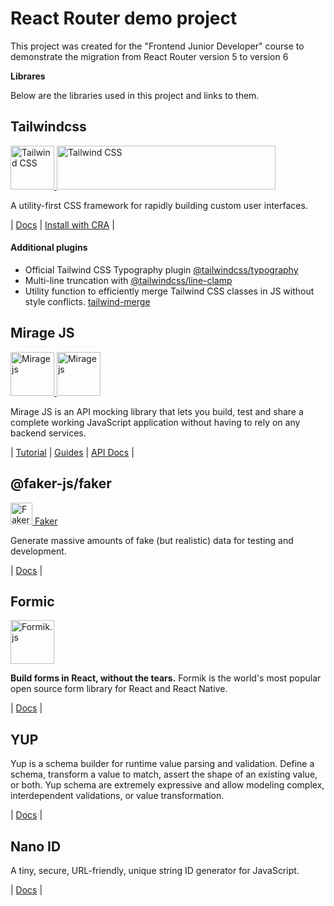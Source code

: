# React Router demo project

This project was created for the "Frontend Junior Developer" course to demonstrate the migration from React Router version 5 to version 6

**Librares**

Below are the libraries used in this project and links to them.

## Tailwindcss

<p>
  <a href="https://tailwindcss.com/#gh-light-mode-only">
    <img src="./.github/tailwind-logo-light.svg" alt="Tailwind CSS" width="auto" height="70">
  </a>
  <a href="https://tailwindcss.com/#gh-dark-mode-only">
    <img src="./.github/tailwind-logo-dark.svg" alt="Tailwind CSS" width="350" height="70">
  </a>
</p>

A utility-first CSS framework for rapidly building custom user interfaces.

| [Docs](https://tailwindcss.com/docs/installation) | [Install with CRA](https://tailwindcss.com/docs/guides/create-react-app) |

#### Additional plugins

- Official Tailwind CSS Typography plugin [@tailwindcss/typography](https://tailwindcss.com/docs/typography-plugin)
- Multi-line truncation with [@tailwindcss/line-clamp](https://tailwindcss.com/blog/multi-line-truncation-with-tailwindcss-line-clamp)
- Utility function to efficiently merge Tailwind CSS classes in JS without style conflicts. [tailwind-merge](https://github.com/dcastil/tailwind-merge)

## Mirage JS

<p>
  <a href="https://miragejs.com/#gh-light-mode-only">
    <img src="./.github/mirage-logo-light.svg" alt="Mirage js" width="auto" height="70">
  </a>
  <a href="https://miragejs.com/#gh-dark-mode-only">
    <img src="./.github/mirage-logo-dark.svg" alt="Mirage js" width="auto" height="70">
  </a>
</p>

Mirage JS is an API mocking library that lets you build, test and share a complete working JavaScript application without having to rely on any backend services.

| [Tutorial](https://miragejs.com/tutorial/intro/) | [Guides](https://miragejs.com/docs/getting-started/introduction/) | [API Docs](https://miragejs.com/api/classes/association/) |

## @faker-js/faker

  <a href="https://fakerjs.dev/">
      <img src="./.github/faker-logo.svg" width="auto" height="35" alt="Faker JS" /> Faker
  </a>

Generate massive amounts of fake (but realistic) data for testing and development.

| [Docs](https://fakerjs.dev/guide/) |

## Formic

<p>
  <a href="https://formik.org/">
      <img src="https://user-images.githubusercontent.com/4060187/61057426-4e5a4600-a3c3-11e9-9114-630743e05814.png" width="auto" height="70" alt="Formik.js" />
  </a>
</p>

**Build forms in React, without the tears.** Formik is the world's most popular open source form library for React and React Native.

| [Docs](https://formik.org/docs/overview) |

## YUP

Yup is a schema builder for runtime value parsing and validation. Define a schema, transform a value to match, assert the shape of an existing value, or both. Yup schema are extremely expressive and allow modeling complex, interdependent validations, or value transformation.

| [Docs](https://github.com/jquense/yup) |

## Nano ID

A tiny, secure, URL-friendly, unique string ID generator for JavaScript.

| [Docs](https://github.com/ai/nanoid#readme) |
